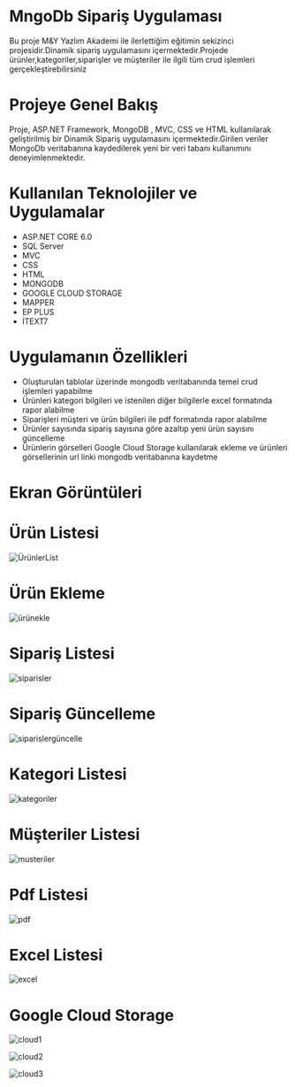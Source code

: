 # MngoDb Sipariş Uygulaması
Bu proje M&Y Yazlım Akademi ile ilerlettiğim eğitimin sekizinci projesidir.Dinamik sipariş uygulamasını içermektedir.Projede ürünler,kategoriler,siparişler ve müşteriler ile ilgili tüm crud işlemleri gerçekleştirebilirsiniz
# Projeye Genel Bakış
Proje, ASP.NET Framework, MongoDB , MVC, CSS ve HTML kullanılarak geliştirilmiş bir Dinamik Sipariş uygulamasını içermektedir.Girilen veriler MongoDb veritabanına kaydedilerek yeni bir veri tabanı kullanımını deneyimlenmektedir.
# Kullanılan Teknolojiler ve Uygulamalar
- ASP.NET CORE 6.0
- SQL Server
- MVC
- CSS
- HTML
- MONGODB
- GOOGLE CLOUD STORAGE
- MAPPER
- EP PLUS
- İTEXT7
# Uygulamanın Özellikleri
- Oluşturulan tablolar üzerinde mongodb veritabanında  temel crud işlemleri yapabilme
- Ürünleri kategori bilgileri ve istenilen diğer bilgilerle excel formatında rapor alabilme
- Siparişleri müşteri ve ürün bilgileri ile pdf formatında rapor alabilme
- Ürünler sayısında sipariş sayısına göre azaltıp yeni ürün sayısını güncelleme
- Ürünlerin görselleri Google Cloud Storage kullanılarak ekleme  ve ürünleri görsellerinin url linki mongodb veritabanına kaydetme
 # Ekran Görüntüleri
 # Ürün Listesi
 ![ÜrünlerList](https://github.com/MnrMine/MongoDb/assets/148393149/1c46512b-0841-487b-bc95-cd49fae833c1)
 # Ürün Ekleme
 ![ürünekle](https://github.com/MnrMine/MongoDb/assets/148393149/60c993fe-02c5-4672-8fcd-248c974b9ce5)
 # Sipariş Listesi
 ![siparisler](https://github.com/MnrMine/MongoDb/assets/148393149/cec10c53-80bf-47cf-afd1-e16b9c153fae)
 # Sipariş Güncelleme
 ![siparislergüncelle](https://github.com/MnrMine/MongoDb/assets/148393149/8d10f5b2-d270-4966-a188-ce4ce5988937)
 # Kategori Listesi
 ![kategoriler](https://github.com/MnrMine/MongoDb/assets/148393149/8f3970e5-1279-4fd9-85ba-4a8cbc6ab8cc)
 # Müşteriler Listesi
 ![musteriler](https://github.com/MnrMine/MongoDb/assets/148393149/c226a768-4603-4342-9e1c-9d9cd3fea57c)
 # Pdf Listesi
 ![pdf](https://github.com/MnrMine/MongoDb/assets/148393149/b99129d9-5806-4efb-8285-242352920425)
 # Excel Listesi
 ![excel](https://github.com/MnrMine/MongoDb/assets/148393149/e4a65eae-dc1a-425f-a261-a72043a9e138)
# Google Cloud Storage
![cloud1](https://github.com/MnrMine/MongoDb/assets/148393149/a183868f-b242-40fd-baec-bec35998cf4f)

![cloud2](https://github.com/MnrMine/MongoDb/assets/148393149/1392ea20-51e8-4a0f-b6c4-3309b9c71346)

![cloud3](https://github.com/MnrMine/MongoDb/assets/148393149/a77db27a-82ee-434b-af15-9c346aeae859)


